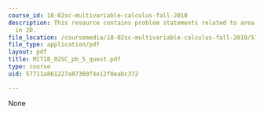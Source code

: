 ```yaml
---
course_id: 18-02sc-multivariable-calculus-fall-2010
description: This resource contains problem statements related to area and determinants
  in 2D.
file_location: /coursemedia/18-02sc-multivariable-calculus-fall-2010/57711a861227a87360f4e12f0eabc372_MIT18_02SC_pb_5_quest.pdf
file_type: application/pdf
layout: pdf
title: MIT18_02SC_pb_5_quest.pdf
type: course
uid: 57711a861227a87360f4e12f0eabc372

---
```

None